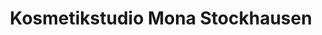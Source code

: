 ---
title: "Kosmetikstudio Mona Stockhausen"
url: /heilbronn/kosmetikstudio-mona-stockhausen/
shop: Kosmetik
---